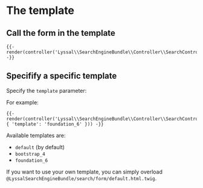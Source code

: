 # The template

## Call the form in the template

```twig
{{- render(controller('Lyssal\\SearchEngineBundle\\Controller\\SearchController:form')) -}}
```

## Specifify a specific template

Specify the `template` parameter:

For example:
```twig
{{- render(controller('Lyssal\\SearchEngineBundle\\Controller\\SearchController:form', { 'template': 'foundation_6' })) -}}
```

Available templates are:
* `default` (by default)
* `bootstrap_4`
* `foundation_6`

If you want to use your own template, you can simply overload `@LyssalSearchEngineBundle/search/form/default.html.twig`.
